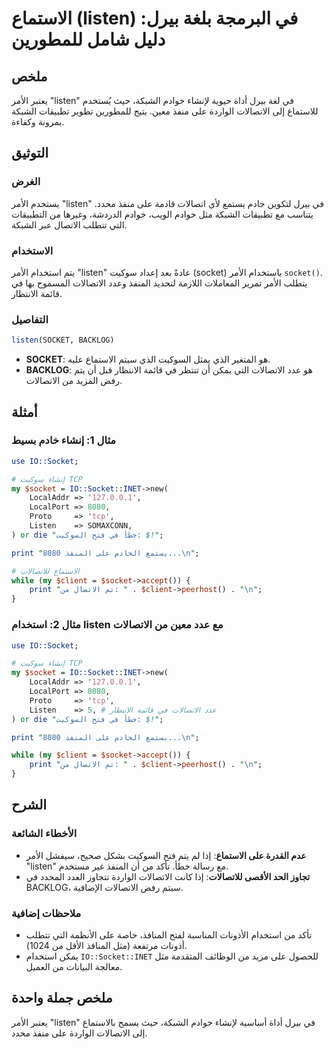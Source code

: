 <!--
Meta Description: # الاستماع (listen) في البرمجة بلغة بيرل: دليل شامل للمطورين ## ملخص يعتبر الأمر "listen" في لغة بيرل أداة حيوية لإنشاء خوادم الشبكة، حيث يُستخدم للاس...
Meta Keywords: socket, listen, الاتصالات, على, الأمر
-->

# الاستماع (listen) في البرمجة بلغة بيرل: دليل شامل للمطورين

## ملخص
يعتبر الأمر "listen" في لغة بيرل أداة حيوية لإنشاء خوادم الشبكة، حيث يُستخدم للاستماع إلى الاتصالات الواردة على منفذ معين. يتيح للمطورين تطوير تطبيقات الشبكة بمرونة وكفاءة.

## التوثيق
### الغرض
يستخدم الأمر "listen" في بيرل لتكوين خادم يستمع لأي اتصالات قادمة على منفذ محدد. يتناسب مع تطبيقات الشبكة مثل خوادم الويب، خوادم الدردشة، وغيرها من التطبيقات التي تتطلب الاتصال عبر الشبكة.

### الاستخدام
يتم استخدام الأمر "listen" عادةً بعد إعداد سوكيت (socket) باستخدام الأمر `socket()`. يتطلب الأمر تمرير المعاملات اللازمة لتحديد المنفذ وعدد الاتصالات المسموح بها في قائمة الانتظار.

### التفاصيل
```perl
listen(SOCKET, BACKLOG)
```
- **SOCKET**: هو المتغير الذي يمثل السوكيت الذي سيتم الاستماع عليه.
- **BACKLOG**: هو عدد الاتصالات التي يمكن أن تنتظر في قائمة الانتظار قبل أن يتم رفض المزيد من الاتصالات.

## أمثلة
### مثال 1: إنشاء خادم بسيط
```perl
use IO::Socket;

# إنشاء سوكيت TCP
my $socket = IO::Socket::INET->new(
    LocalAddr => '127.0.0.1',
    LocalPort => 8080,
    Proto     => 'tcp',
    Listen    => SOMAXCONN,
) or die "خطأ في فتح السوكيت: $!";

print "يستمع الخادم على المنفذ 8080...\n";

# الاستماع للاتصالات
while (my $client = $socket->accept()) {
    print "تم الاتصال من: " . $client->peerhost() . "\n";
}
```

### مثال 2: استخدام listen مع عدد معين من الاتصالات
```perl
use IO::Socket;

# إنشاء سوكيت TCP
my $socket = IO::Socket::INET->new(
    LocalAddr => '127.0.0.1',
    LocalPort => 8080,
    Proto     => 'tcp',
    Listen    => 5, # عدد الاتصالات في قائمة الانتظار
) or die "خطأ في فتح السوكيت: $!";

print "يستمع الخادم على المنفذ 8080...\n";

while (my $client = $socket->accept()) {
    print "تم الاتصال من: " . $client->peerhost() . "\n";
}
```

## الشرح
### الأخطاء الشائعة
- **عدم القدرة على الاستماع**: إذا لم يتم فتح السوكيت بشكل صحيح، سيفشل الأمر "listen" مع رسالة خطأ. تأكد من أن المنفذ غير مستخدم.
- **تجاوز الحد الأقصى للاتصالات**: إذا كانت الاتصالات الواردة تتجاوز العدد المحدد في BACKLOG، سيتم رفض الاتصالات الإضافية.

### ملاحظات إضافية
- تأكد من استخدام الأذونات المناسبة لفتح المنافذ، خاصة على الأنظمة التي تتطلب أذونات مرتفعة (مثل المنافذ الأقل من 1024).
- يمكن استخدام `IO::Socket::INET` للحصول على مزيد من الوظائف المتقدمة مثل معالجة البيانات من العميل.

## ملخص جملة واحدة
يعتبر الأمر "listen" في بيرل أداة أساسية لإنشاء خوادم الشبكة، حيث يسمح بالاستماع إلى الاتصالات الواردة على منفذ محدد.
